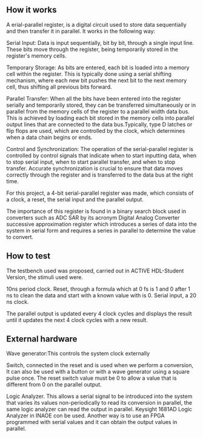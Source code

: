 ## How it works

A erial-parallel register, is a digital circuit used to store data sequentially and then transfer it in parallel. It works in the following way:

Serial Input: Data is input sequentially, bit by bit, through a single input line. These bits move through the register, being temporarily stored in the register's memory cells.

Temporary Storage: As bits are entered, each bit is loaded into a memory cell within the register. This is typically done using a serial shifting mechanism, where each new bit pushes the next bit to the next memory cell, thus shifting all previous bits forward.

Parallel Transfer: When all the bits have been entered into the register serially and temporarily stored, they can be transferred simultaneously or in parallel from the memory cells of the register to a parallel width data bus. This is achieved by loading each bit stored in the memory cells into parallel output lines that are connected to the data bus.Typically, type D latches or flip flops are used, which are controlled by the clock, which determines when a data chain begins or ends.

Control and Synchronization: The operation of the serial-parallel register is controlled by control signals that indicate when to start inputting data, when to stop serial input, when to start parallel transfer, and when to stop transfer. Accurate synchronization is crucial to ensure that data moves correctly through the register and is transferred to the data bus at the right time.

For this project, a 4-bit serial-parallel register was made, which consists of a clock, a reset, the serial input and the parallel output.

The importance of this register is found in a binary search block used in converters such as ADC SAR by its acronym Digital Analog Converter successive approximation register which introduces a series of data into the system in serial form and requires a series in parallel to determine the value to convert.

## How to test

The testbench used was proposed, carried out in ACTIVE HDL-Student Version, the stimuli used were.

10ns period clock.
Reset, through a formula which at 0 fs is 1 and 0 after 1 ns to clean the data and start with a known value with is 0.
Serial input, a 20 ns clock.

The parallel output is updated every 4 clock cycles and displays the result until it updates the next 4 clock cycles with a new result.

## External hardware

Wave generator:This controls the system clock externally

Switch, connected in the reset and is used when we perform a conversion, It can also be used with a button or with a wave generator using a square pulse once. The reset switch value must be 0 to allow a value that is different from 0 on the parallel output.

Logic Analyzer. This allows a serial signal to be introduced into the system that varies its values non-periodically to read its conversion in parallel, the same logic analyzer can read the output in parallel. Keysight 1681AD Logic Analyzer in INAOE con be used. Another way is to use an FPGA programmed with serial values and it can obtain the output values in parallel.
